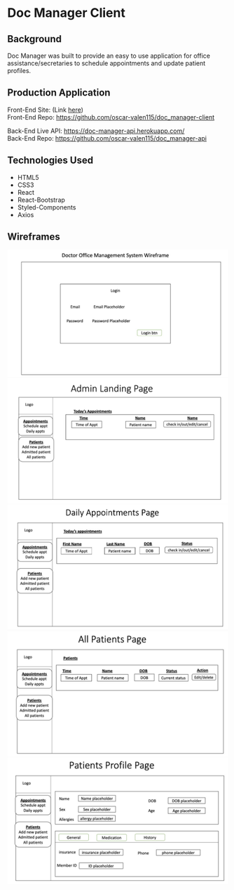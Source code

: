 # Doc Manager Client

## Background  
Doc Manager was built to provide an easy to use application for office assistance/secretaries to schedule appointments and update patient profiles. 
## Production Application
Front-End Site: (Link [here](https://oscar-valen115.github.io/doc_manager-client/))  
Front-End Repo: https://github.com/oscar-valen115/doc_manager-client  

Back-End Live API: https://doc-manager-api.herokuapp.com/  
Back-End Repo: https://github.com/oscar-valen115/doc_manager-api

## Technologies Used

- HTML5
- CSS3
- React
- React-Bootstrap
- Styled-Components
- Axios  

## Wireframes

![wireframe_login](./admin/Capstone_Office_Assistant_Wireframe_login.jpg)  
![wireframe_landing_page](./admin/Capstone_Office_Assistant_Wireframe_landing_page.jpg)  
![wireframe_daily_appts](./admin/Capstone_Office_Assistant_Wireframe_daily_appts.jpg)
![wireframe_all_patients](./admin/Capstone_Office_Assistant_Wireframe_all_patients.jpg)
![wireframe_patient_profile](./admin/Capstone_Office_Assistant_Wireframe_patient_profile.jpg) 
